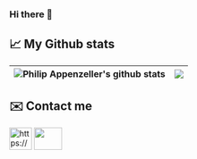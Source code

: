 ### Hi there 👋
## :chart_with_upwards_trend: My Github stats
| <img align="center" src="https://github-readme-stats.vercel.app/api?username=oJack3d&show_icons=true&include_all_commits=true&theme=dracula&hide_border=true" alt="Philip Appenzeller's github stats" />| <img align="center" src="https://github-readme-stats.vercel.app/api/top-langs/?username=oJack3d&layout=compact&theme=dracula&hide_border=true&langs_count=10" />|
| ------------- | ------------- |

## :envelope: Contact me
<p align="left">
<a href="https://www.linkedin.com/in/philipappenzeller/" target="blank"><img src="https://raw.githubusercontent.com/rahuldkjain/github-profile-readme-generator/master/src/images/icons/Social/linked-in-alt.svg" alt="https://www.linkedin.com/in/philipappenzeller/" height="40" width="40" /></a>
<a href="mailto: philip.appenzeller@outlook.com"><img src="./img/email.png" width="50" height="40" /></a>
</p>
<!--
**oJack3d/oJack3d** is a ✨ _special_ ✨ repository because its `README.md` (this file) appears on your GitHub profile.

Here are some ideas to get you started:

- 🔭 I’m currently working on ...
- 🌱 I’m currently learning ...
- 👯 I’m looking to collaborate on ...
- 🤔 I’m looking for help with ...
- 💬 Ask me about ...
- 📫 How to reach me: ...
- 😄 Pronouns: ...
- ⚡ Fun fact: ...
-->
